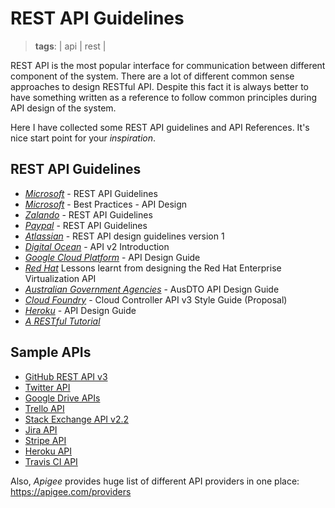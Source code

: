 # REST API Guidelines
> **tags**: | api | rest |


REST API is the most popular interface for communication between different component of the system.
There are a lot of different common sense approaches to design RESTful API.
Despite this fact it is always better to have something written as a reference to follow common principles during API design of the system.

Here I have collected some REST API guidelines and API References. It's nice start point for your _inspiration_.

## REST API Guidelines

- *[Microsoft](https://github.com/Microsoft/api-guidelines/blob/vNext/Guidelines.md)* - REST API Guidelines
- *[Microsoft](https://docs.microsoft.com/en-us/azure/architecture/best-practices/api-design)* - Best Practices - API Design
- *[Zalando](https://github.com/zalando/restful-api-guidelines)* - REST API Guidelines
- *[Paypal](https://github.com/paypal/api-standards/blob/master/api-style-guide.md)* - REST API Guidelines
- *[Atlassian](https://developer.atlassian.com/server/framework/atlassian-sdk/atlassian-rest-api-design-guidelines-version-1/)* - REST API design guidelines version 1
- *[Digital Ocean](https://developers.digitalocean.com/documentation/v2/)* - API v2 Introduction
- *[Google Cloud Platform](https://cloud.google.com/apis/design/)* - API Design Guide
- *[Red Hat](http://restful-api-design.readthedocs.io/en/latest/)* Lessons learnt from designing the Red Hat Enterprise Virtualization API
- *[Australian Government Agencies](https://github.com/AusDTO/apiguide)* - AusDTO API Design Guide
- *[Cloud Foundry](https://github.com/cloudfoundry/cc-api-v3-style-guide)* - Cloud Controller API v3 Style Guide (Proposal)
- *[Heroku](https://geemus.gitbooks.io/http-api-design/content/en/)* - API Design Guide
- *[A RESTful Tutorial](http://www.restapitutorial.com/)*


## Sample APIs

- [GitHub REST API v3](https://developer.github.com/v3/)
- [Twitter API](https://developer.twitter.com/en/docs/basics/getting-started)
- [Google Drive APIs](https://developers.google.com/drive/v2/reference/)
- [Trello API](https://developers.trello.com/reference/)
- [Stack Exchange API v2.2](https://api.stackexchange.com/docs)
- [Jira API](https://developer.atlassian.com/cloud/jira/platform/rest/)
- [Stripe API](https://stripe.com/docs/api)
- [Heroku API](https://devcenter.heroku.com/articles/platform-api-reference)
- [Travis CI API](https://docs.travis-ci.com/api)

Also, *Apigee* provides huge list of different API providers in one place: https://apigee.com/providers
